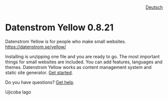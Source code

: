 <p align="right"><a href="README-de.md">Deutsch</a></p>

# Datenstrom Yellow 0.8.21

Datenstrom Yellow is for people who make small websites. https://datenstrom.se/yellow/

Installing is unzipping one file and you are ready to go. The most important things for small websites are included. You can add features, languages and themes. Datenstrom Yellow works as content management system and static site generator. [Get started](https://datenstrom.se/yellow/help/how-to-get-started).

Do you have questions? [Get help](https://rstats.id/yellow.php).

Ujicoba lago
